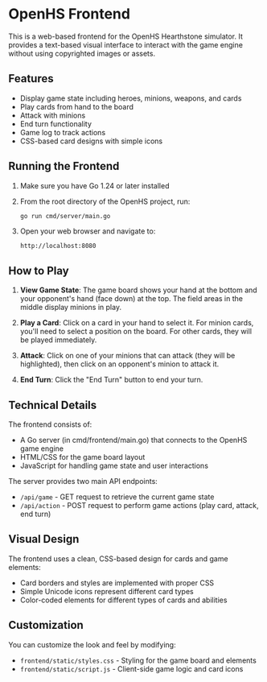 # OpenHS Frontend

This is a web-based frontend for the OpenHS Hearthstone simulator. It provides a text-based visual interface to interact with the game engine without using copyrighted images or assets.

## Features

- Display game state including heroes, minions, weapons, and cards
- Play cards from hand to the board
- Attack with minions
- End turn functionality
- Game log to track actions
- CSS-based card designs with simple icons

## Running the Frontend

1. Make sure you have Go 1.24 or later installed

2. From the root directory of the OpenHS project, run:
   ```bash
   go run cmd/server/main.go
   ```

3. Open your web browser and navigate to:
   ```
   http://localhost:8080
   ```

## How to Play

1. **View Game State**: The game board shows your hand at the bottom and your opponent's hand (face down) at the top. The field areas in the middle display minions in play.

2. **Play a Card**: Click on a card in your hand to select it. For minion cards, you'll need to select a position on the board. For other cards, they will be played immediately.

3. **Attack**: Click on one of your minions that can attack (they will be highlighted), then click on an opponent's minion to attack it.

4. **End Turn**: Click the "End Turn" button to end your turn.

## Technical Details

The frontend consists of:

- A Go server (in cmd/frontend/main.go) that connects to the OpenHS game engine
- HTML/CSS for the game board layout
- JavaScript for handling game state and user interactions

The server provides two main API endpoints:
- `/api/game` - GET request to retrieve the current game state
- `/api/action` - POST request to perform game actions (play card, attack, end turn)

## Visual Design

The frontend uses a clean, CSS-based design for cards and game elements:
- Card borders and styles are implemented with proper CSS
- Simple Unicode icons represent different card types
- Color-coded elements for different types of cards and abilities

## Customization

You can customize the look and feel by modifying:
- `frontend/static/styles.css` - Styling for the game board and elements
- `frontend/static/script.js` - Client-side game logic and card icons 